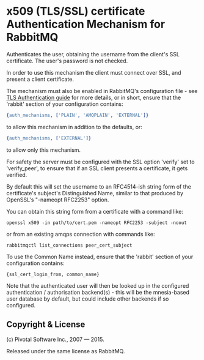 # x509 (TLS/SSL) certificate Authentication Mechanism for RabbitMQ

Authenticates the user, obtaining the username from the client's
SSL certificate. The user's password is not checked.

In order to use this mechanism the client must connect over SSL, and
present a client certificate.

The mechanism must also be enabled in RabbitMQ's configuration file -
see [TLS Authentication guide](http://www.rabbitmq.com/authentication.html) for more details, or
in short, ensure that the 'rabbit' section of your configuration
contains:

``` erlang
{auth_mechanisms, ['PLAIN', 'AMQPLAIN', 'EXTERNAL']}
```

to allow this mechanism in addition to the defaults, or:

``` erlang
{auth_mechanisms, ['EXTERNAL']}
```

to allow only this mechanism.

For safety the server must be configured with the SSL option 'verify'
set to 'verify_peer', to ensure that if an SSL client presents a
certificate, it gets verified.

By default this will set the username to an RFC4514-ish string form of
the certificate's subject's Distinguished Name, similar to that
produced by OpenSSL's "-nameopt RFC2253" option.

You can obtain this string form from a certificate with a command like:

```
openssl x509 -in path/to/cert.pem -nameopt RFC2253 -subject -noout
```

or from an existing amqps connection with commands like:

```
rabbitmqctl list_connections peer_cert_subject
```

To use the Common Name instead, ensure that the 'rabbit' section of
your configuration contains:

```
{ssl_cert_login_from, common_name}
```

Note that the authenticated user will then be looked up in the
configured authentication / authorisation backend(s) - this will be
the mnesia-based user database by default, but could include other
backends if so configured.

## Copyright & License

(c) Pivotal Software Inc., 2007 — 2015.

Released under the same license as RabbitMQ.
